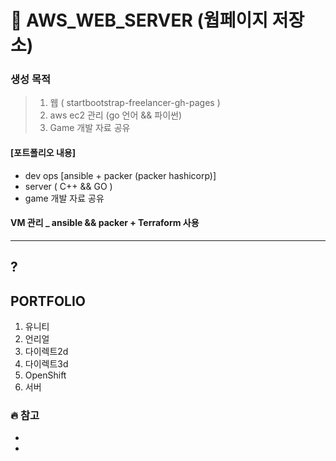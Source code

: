 
# 🐳 AWS_WEB_SERVER (웝페이지 저장소)

 ### 생성 목적 
 
> 1. 웹 ( startbootstrap-freelancer-gh-pages )
> 2. aws ec2 관리 (go 언어 && 파이썬)
> 3. Game 개발 자료 공유


####  [포트폴리오 내용]
 
  - dev ops [ansible + packer (packer hashicorp)]
  - server ( C++ && GO )
  - game 개발 자료 공유

#### VM 관리 _  ansible && packer + Terraform 사용


------------------
 ?
------------------
PORTFOLIO
------------------

1. 유니티
2. 언리얼
3. 다이렉트2d
4. 다이렉트3d
5. OpenShift
6. 서버 




### 🔥 참고 

- 
- 


